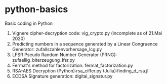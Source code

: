 # python-basics
Basic coding in Python
1. Vignere cipher-decryption code: vig_crypto.py (incomplete as of 21.Mai 2020)
2. Predicting numbers in a sequence generated by a Linear Congruence Generator: zufallszahlenvorhersage_lcg.py
3. LFSR Pseudo Random Number Generator (PRNG): zufaellig_biterzeugung_lfsr.py
4. Fermat's method for factorization: fermat_factorization.py 
5. RSA-AES Decryption (Python):rsa_ciffer.py (Julia):finding_d_rsa.jl
6. ECDSA Signature generation: digital_signatur.py
